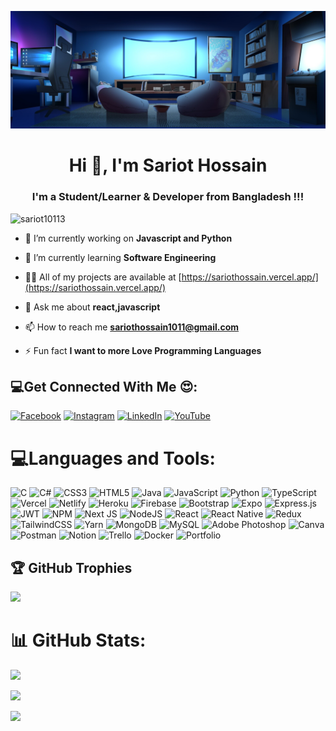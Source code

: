 ![cover-logo](https://github.com/SARIOT10113/SARIOT10113/blob/master/github-image2.jpg)
<h1 align="center">Hi 👋, I'm Sariot Hossain</h1>
<h3 align="center">I'm a Student/Learner & Developer from Bangladesh !!!</h3>

<p align="left"> <img src="https://komarev.com/ghpvc/?username=sariot10113&label=Profile%20views&color=0e75b6&style=flat" alt="sariot10113" /> </p>

- 🔭 I’m currently working on **Javascript and Python**

- 🌱 I’m currently learning **Software Engineering**

- 👨‍💻 All of my projects are available at [https://sariothossain.vercel.app/](https://sariothossain.vercel.app/)

- 💬 Ask me about **react,javascript**

- 📫 How to reach me **sariothossain1011@gmail.com**

- ⚡ Fun fact **I want to more Love Programming Languages**

## 💻Get Connected With Me 😍:
[![Facebook](https://img.shields.io/badge/Facebook-%231877F2.svg?logo=Facebook&logoColor=white)](https://facebook.com/https://fb.com/https://web.facebook.com/?_rdc=1&_rdrk) [![Instagram](https://img.shields.io/badge/Instagram-%23E4405F.svg?logo=Instagram&logoColor=white)](https://instagram.com/https://instagram.com/https://instagram.com/sariot_hossain?igshid=zddkntzintm=) [![LinkedIn](https://img.shields.io/badge/LinkedIn-%230077B5.svg?logo=linkedin&logoColor=white)](https://linkedin.com/in/https://linkedin.com/in/https://www.linkedin.com/in/sariot-hossain-aa8488240/) [![YouTube](https://img.shields.io/badge/YouTube-%23FF0000.svg?logo=YouTube&logoColor=white)](https://youtube.com/@https://www.youtube.com/c/https://youtube.com/@sariothossain6889) 

# 💻Languages and Tools:
![C](https://img.shields.io/badge/c-%2300599C.svg?style=for-the-badge&logo=c&logoColor=white) ![C#](https://img.shields.io/badge/c%23-%23239120.svg?style=for-the-badge&logo=c-sharp&logoColor=white) ![CSS3](https://img.shields.io/badge/css3-%231572B6.svg?style=for-the-badge&logo=css3&logoColor=white) ![HTML5](https://img.shields.io/badge/html5-%23E34F26.svg?style=for-the-badge&logo=html5&logoColor=white) ![Java](https://img.shields.io/badge/java-%23ED8B00.svg?style=for-the-badge&logo=java&logoColor=white) ![JavaScript](https://img.shields.io/badge/javascript-%23323330.svg?style=for-the-badge&logo=javascript&logoColor=%23F7DF1E) ![Python](https://img.shields.io/badge/python-3670A0?style=for-the-badge&logo=python&logoColor=ffdd54) ![TypeScript](https://img.shields.io/badge/typescript-%23007ACC.svg?style=for-the-badge&logo=typescript&logoColor=white) ![Vercel](https://img.shields.io/badge/vercel-%23000000.svg?style=for-the-badge&logo=vercel&logoColor=white) ![Netlify](https://img.shields.io/badge/netlify-%23000000.svg?style=for-the-badge&logo=netlify&logoColor=#00C7B7) ![Heroku](https://img.shields.io/badge/heroku-%23430098.svg?style=for-the-badge&logo=heroku&logoColor=white) ![Firebase](https://img.shields.io/badge/firebase-%23039BE5.svg?style=for-the-badge&logo=firebase) ![Bootstrap](https://img.shields.io/badge/bootstrap-%23563D7C.svg?style=for-the-badge&logo=bootstrap&logoColor=white) ![Expo](https://img.shields.io/badge/expo-1C1E24?style=for-the-badge&logo=expo&logoColor=#D04A37) ![Express.js](https://img.shields.io/badge/express.js-%23404d59.svg?style=for-the-badge&logo=express&logoColor=%2361DAFB) ![JWT](https://img.shields.io/badge/JWT-black?style=for-the-badge&logo=JSON%20web%20tokens) ![NPM](https://img.shields.io/badge/NPM-%23000000.svg?style=for-the-badge&logo=npm&logoColor=white) ![Next JS](https://img.shields.io/badge/Next-black?style=for-the-badge&logo=next.js&logoColor=white) ![NodeJS](https://img.shields.io/badge/node.js-6DA55F?style=for-the-badge&logo=node.js&logoColor=white) ![React](https://img.shields.io/badge/react-%2320232a.svg?style=for-the-badge&logo=react&logoColor=%2361DAFB) ![React Native](https://img.shields.io/badge/react_native-%2320232a.svg?style=for-the-badge&logo=react&logoColor=%2361DAFB) ![Redux](https://img.shields.io/badge/redux-%23593d88.svg?style=for-the-badge&logo=redux&logoColor=white) ![TailwindCSS](https://img.shields.io/badge/tailwindcss-%2338B2AC.svg?style=for-the-badge&logo=tailwind-css&logoColor=white) ![Yarn](https://img.shields.io/badge/yarn-%232C8EBB.svg?style=for-the-badge&logo=yarn&logoColor=white) ![MongoDB](https://img.shields.io/badge/MongoDB-%234ea94b.svg?style=for-the-badge&logo=mongodb&logoColor=white) ![MySQL](https://img.shields.io/badge/mysql-%2300f.svg?style=for-the-badge&logo=mysql&logoColor=white) ![Adobe Photoshop](https://img.shields.io/badge/adobephotoshop-%2331A8FF.svg?style=for-the-badge&logo=adobephotoshop&logoColor=white) ![Canva](https://img.shields.io/badge/Canva-%2300C4CC.svg?style=for-the-badge&logo=Canva&logoColor=white) ![Postman](https://img.shields.io/badge/Postman-FF6C37?style=for-the-badge&logo=postman&logoColor=white) ![Notion](https://img.shields.io/badge/Notion-%23000000.svg?style=for-the-badge&logo=notion&logoColor=white) ![Trello](https://img.shields.io/badge/Trello-%23026AA7.svg?style=for-the-badge&logo=Trello&logoColor=white) ![Docker](https://img.shields.io/badge/docker-%230db7ed.svg?style=for-the-badge&logo=docker&logoColor=white) ![Portfolio](https://img.shields.io/badge/Portfolio-%23000000.svg?style=for-the-badge&logo=firefox&logoColor=#FF7139)

## 🏆 GitHub Trophies
![](https://github-profile-trophy.vercel.app/?username=sariothossain&theme=radical&no-frame=false&no-bg=true&margin-w=4)

# 📊 GitHub Stats:

![](https://github-readme-stats.vercel.app/api/top-langs/?username=sariothossain&theme=radical&hide_border=false&include_all_commits=true&count_private=true&layout=compact)

![](https://github-readme-stats.vercel.app/api?username=sariothossain&theme=radical&hide_border=false&include_all_commits=true&count_private=true)

![](https://github-readme-streak-stats.herokuapp.com/?user=sariothossain&theme=radical&hide_border=false)









